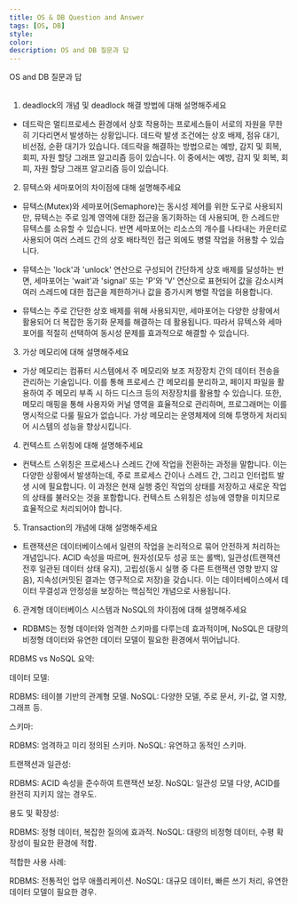 ```yaml
---
title: OS & DB Question and Answer
tags: [OS, DB]
style:
color:
description: OS and DB 질문과 답
---
```

OS and DB 질문과 답<br><br>

1. deadlock의 개념 및 deadlock 해결 방법에 대해 설명해주세요
- 데드락은 멀티프로세스 환경에서 상호 작용하는 프로세스들이 서로의 자원을 무한히 기다리면서 발생하는 상황입니다. 데드락 발생 조건에는 상호 배제, 점유 대기, 비선점, 순환 대기가 있습니다. 데드락을 해결하는 방법으로는 예방, 감지 및 회복, 회피, 자원 할당 그래프 알고리즘 등이 있습니다. 이 중에서는 예방, 감지 및 회복, 회피, 자원 할당 그래프 알고리즘 등이 있습니다.

2. 뮤텍스와 세마포어의 차이점에 대해 설명해주세요
- 뮤텍스(Mutex)와 세마포어(Semaphore)는 동시성 제어를 위한 도구로 사용되지만, 뮤텍스는 주로 임계 영역에 대한 접근을 동기화하는 데 사용되며, 한 스레드만 뮤텍스를 소유할 수 있습니다. 반면 세마포어는 리소스의 개수를 나타내는 카운터로 사용되어 여러 스레드 간의 상호 배타적인 접근 외에도 병렬 작업을 허용할 수 있습니다.

- 뮤텍스는 'lock'과 'unlock' 연산으로 구성되어 간단하게 상호 배제를 달성하는 반면, 세마포어는 'wait'과 'signal' 또는 'P'와 'V' 연산으로 표현되어 값을 감소시켜 여러 스레드에 대한 접근을 제한하거나 값을 증가시켜 병렬 작업을 허용합니다.

- 뮤텍스는 주로 간단한 상호 배제를 위해 사용되지만, 세마포어는 다양한 상황에서 활용되어 더 복잡한 동기화 문제를 해결하는 데 활용됩니다. 따라서 뮤텍스와 세마포어를 적절히 선택하여 동시성 문제를 효과적으로 해결할 수 있습니다.

3. 가상 메모리에 대해 설명해주세요
- 가상 메모리는 컴퓨터 시스템에서 주 메모리와 보조 저장장치 간의 데이터 전송을 관리하는 기술입니다. 이를 통해 프로세스 간 메모리를 분리하고, 페이지 파일을 활용하여 주 메모리 부족 시 하드 디스크 등의 저장장치를 활용할 수 있습니다. 또한, 메모리 매핑을 통해 사용자와 커널 영역을 효율적으로 관리하며, 프로그래머는 이를 명시적으로 다룰 필요가 없습니다. 가상 메모리는 운영체제에 의해 투명하게 처리되어 시스템의 성능을 향상시킵니다.

4. 컨텍스트 스위칭에 대해 설명해주세요
- 컨텍스트 스위칭은 프로세스나 스레드 간에 작업을 전환하는 과정을 말합니다. 이는 다양한 상황에서 발생하는데, 주로 프로세스 간이나 스레드 간, 그리고 인터럽트 발생 시에 필요합니다. 이 과정은 현재 실행 중인 작업의 상태를 저장하고 새로운 작업의 상태를 불러오는 것을 포함합니다. 컨텍스트 스위칭은 성능에 영향을 미치므로 효율적으로 처리되어야 합니다.
5. Transaction의 개념에 대해 설명해주세요
- 트랜잭션은 데이터베이스에서 일련의 작업을 논리적으로 묶어 안전하게 처리하는 개념입니다. ACID 속성을 따르며, 원자성(모두 성공 또는 롤백), 일관성(트랜잭션 전후 일관된 데이터 상태 유지), 고립성(동시 실행 중 다른 트랜잭션 영향 받지 않음), 지속성(커밋된 결과는 영구적으로 저장)을 갖습니다. 이는 데이터베이스에서 데이터 무결성과 안정성을 보장하는 핵심적인 개념으로 사용됩니다.

6. 관계형 데이터베이스 시스템과 NoSQL의 차이점에 대해 설명해주세요
- RDBMS는 정형 데이터와 엄격한 스키마를 다루는데 효과적이며, NoSQL은 대량의 비정형 데이터와 유연한 데이터 모델이 필요한 환경에서 뛰어납니다.

RDBMS vs NoSQL 요약:

데이터 모델:

RDBMS: 테이블 기반의 관계형 모델.
NoSQL: 다양한 모델, 주로 문서, 키-값, 열 지향, 그래프 등.

스키마:

RDBMS: 엄격하고 미리 정의된 스키마.
NoSQL: 유연하고 동적인 스키마.

트랜잭션과 일관성:

RDBMS: ACID 속성을 준수하여 트랜잭션 보장.
NoSQL: 일관성 모델 다양, ACID를 완전히 지키지 않는 경우도.

용도 및 확장성:

RDBMS: 정형 데이터, 복잡한 질의에 효과적.
NoSQL: 대량의 비정형 데이터, 수평 확장성이 필요한 환경에 적합.

적합한 사용 사례:

RDBMS: 전통적인 업무 애플리케이션.
NoSQL: 대규모 데이터, 빠른 쓰기 처리, 유연한 데이터 모델이 필요한 경우.